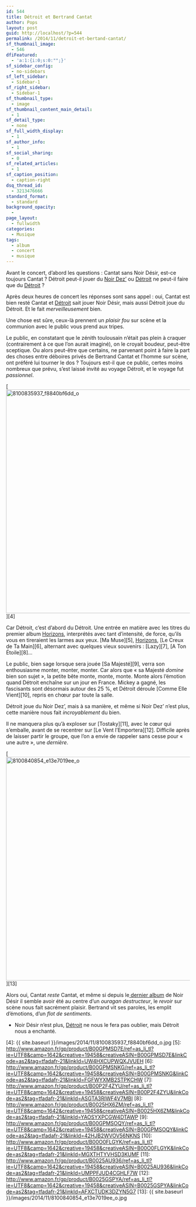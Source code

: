 ```yaml
---
id: 544
title: Détroit et Bertrand Cantat
author: Pops
layout: post
guid: http://localhost/?p=544
permalink: /2014/11/detroit-et-bertand-cantat/
sf_thumbnail_image:
  - 546
dfiFeatured:
  - 'a:1:{i:0;s:0:"";}'
sf_sidebar_config:
  - no-sidebars
sf_left_sidebar:
  - Sidebar-1
sf_right_sidebar:
  - Sidebar-1
sf_thumbnail_type:
  - image
sf_thumbnail_content_main_detail:
  - 1
sf_detail_type:
  - none
sf_full_width_display:
  - 1
sf_author_info:
  - 1
sf_social_sharing:
  - 0
sf_related_articles:
  - 1
sf_caption_position:
  - caption-right
dsq_thread_id:
  - 3213476666
standard_format:
  - standard
background_opacity:
  - 
page_layout:
  - fullwidth
categories:
  - Musique
tags:
  - album
  - concert
  - musique
---
```

Avant le concert, d’abord les questions : Cantat sans Noir Désir, est-ce toujours Cantat ? Détroit peut-il jouer du [Noir Dez’][1] ou [Détroit][2] ne peut-il faire que du [Détroit][3] ?

Après deux heures de concert les réponses sont sans appel : oui, Cantat est bien resté <a>Cantat</a> et [Détroit][3] sait jouer Noir Désir, mais aussi Détroit joue du Détroit. Et le fait *merveilleusement* bien.

Une chose est sûre, ceux-là prennent un *plaisir fou* sur scène et la communion avec le public vous prend aux tripes.

Le public, en constatant que le zénith toulousain n’était pas plein à craquer (contrairement à ce que l’on aurait imaginé), on le croyait boudeur, peut-être sceptique. Ou alors peut-être que certains, ne parvenant point à faire la part des choses entre déboires privés de Bertrand Cantat et l’homme sur scène, ont préféré lui tourner le dos ? Toujours est-il que ce public, certes moins nombreux que prévu, s’est laissé invité au voyage Détroit, et le voyage fut *passionnel*.

[<img class="aligncenter size-full wp-image-547" src="{{ site.baseurl }}/images/2014/11/8100835937_f8840bf6dd_o.jpg" alt="8100835937_f8840bf6dd_o" width="612" height="612" />][4]

Car Détroit, c’est d’abord du Détroit. Une entrée en matière avec les titres du premier album [Horizons][2], interprétés avec tant d’intensité, de force, qu’ils vous en tireraient les larmes aux yeux. [Ma Muse][5], [Horizons][2], [Le Creux de Ta Main][6], alternant avec quelques vieux souvenirs : [Lazy][7], [A Ton Étoile][8]…

Le public, bien sage lorsque sera jouée [Sa Majesté][9], verra son enthousiasme monter, monter, monter. Car alors que « sa Majesté *domine* bien son sujet », la petite bête monte, monte, monte. Monte alors l’émotion quand Détroit enchaîne sur un jour en France. Mickey a gagné, les fascisants sont désormais autour des 25 %, et Détroit déroule [Comme Elle Vient][10], repris en chœur par toute la salle.

Détroit joue du Noir Dez’, mais à sa manière, et même si Noir Dez’ n’est plus, cette manière nous fait *incroyablement* du bien.

Il ne manquera plus qu’à exploser sur [Tostaky][11], avec le cœur qui s’emballe, avant de se recentrer sur [Le Vent l’Emportera][12]. Difficile après de laisser partir le groupe, que l’on a envie de rappeler sans cesse pour « une autre », une *dernière*.

[<img class="aligncenter size-full wp-image-548" src="{{ site.baseurl }}/images/2014/11/8100840854_e13e7019ee_o.jpg" alt="8100840854_e13e7019ee_o" width="612" height="612" />][13]

Alors oui, Cantat *reste* Cantat, et même si depuis le[ dernier album][2] de Noir Désir il semble avoir été au centre d’un *ouragan destructeur*, le *revoir* sur scène nous fait sacrément plaisir. Bertrand vit ses paroles, les emplit d’émotions, d’un *flot de sentiments*.  
* Noir Désir n’est plus, [Détroit][2] ne nous le fera pas oublier, mais Détroit nous a enchanté.

 [1]: http://www.amazon.fr/s/?_encoding=UTF8&ajr=0&camp=1642&creative=19458&field-keywords=noir%20désir&linkCode=ur2&rh=n%3A301062%2Ck%3Anoir%20désir&tag=tfadafr-21&url=search-alias%3Dpopular&linkId=JTE36CHW3PJ7SADE
 [2]: http://www.amazon.fr/gp/product/B00FSU90BW/ref=as_li_tl?ie=UTF8&camp=1642&creative=19458&creativeASIN=B00FSU90BW&linkCode=as2&tag=tfadafr-21&linkId=DKSTY6NKDC3QDADF
 [3]: http://www.amazon.fr/gp/product/B00NQ9YXA0/ref=as_li_tl?ie=UTF8&camp=1642&creative=19458&creativeASIN=B00NQ9YXA0&linkCode=as2&tag=tfadafr-21&linkId=G63BEJXK27MPCKEM
 [4]: {{ site.baseurl }}/images/2014/11/8100835937_f8840bf6dd_o.jpg
 [5]: http://www.amazon.fr/gp/product/B00GPMSD7E/ref=as_li_tl?ie=UTF8&camp=1642&creative=19458&creativeASIN=B00GPMSD7E&linkCode=as2&tag=tfadafr-21&linkId=UW4HXCUPWQXJVUEH
 [6]: http://www.amazon.fr/gp/product/B00GPMSNKG/ref=as_li_tl?ie=UTF8&camp=1642&creative=19458&creativeASIN=B00GPMSNKG&linkCode=as2&tag=tfadafr-21&linkId=FGFWYXMB2STPKCHW
 [7]: http://www.amazon.fr/gp/product/B00P2F4ZYU/ref=as_li_tl?ie=UTF8&camp=1642&creative=19458&creativeASIN=B00P2F4ZYU&linkCode=as2&tag=tfadafr-21&linkId=ASGTA3RIWF4V7MBI
 [8]: http://www.amazon.fr/gp/product/B0025HX6ZM/ref=as_li_tl?ie=UTF8&camp=1642&creative=19458&creativeASIN=B0025HX6ZM&linkCode=as2&tag=tfadafr-21&linkId=YAOSYXPCGW4DTAWP
 [9]: http://www.amazon.fr/gp/product/B00GPMSOQY/ref=as_li_tl?ie=UTF8&camp=1642&creative=19458&creativeASIN=B00GPMSOQY&linkCode=as2&tag=tfadafr-21&linkId=42HJB2WVOV56NKNS
 [10]: http://www.amazon.fr/gp/product/B00O0FLGYK/ref=as_li_tl?ie=UTF8&camp=1642&creative=19458&creativeASIN=B00O0FLGYK&linkCode=as2&tag=tfadafr-21&linkId=MGXTHTYVHSD3KUMF
 [11]: http://www.amazon.fr/gp/product/B0025AU936/ref=as_li_tl?ie=UTF8&camp=1642&creative=19458&creativeASIN=B0025AU936&linkCode=as2&tag=tfadafr-21&linkId=UMPPFJUD4CGHLF7W
 [12]: http://www.amazon.fr/gp/product/B0025GSPYA/ref=as_li_tl?ie=UTF8&camp=1642&creative=19458&creativeASIN=B0025GSPYA&linkCode=as2&tag=tfadafr-21&linkId=AFXCTUDK3DZYN5G7
 [13]: {{ site.baseurl }}/images/2014/11/8100840854_e13e7019ee_o.jpg